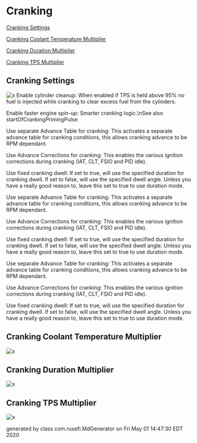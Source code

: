 # Cranking
[Cranking Settings](#Cranking-Settings)

[Cranking Coolant Temperature Multiplier](#Cranking-Coolant-Temperature-Multiplier)

[Cranking Duration Multiplier](#Cranking-Duration-Multiplier)

[Cranking TPS Multiplier](#Cranking-TPS-Multiplier)

## Cranking Settings
![x](images/dialog_Cranking_Settings.png)
Enable cylinder cleanup: When enabled if TPS is held above 95% no fuel is injected while cranking to clear excess fuel from the cylinders.

Enable faster engine spin-up: Smarter cranking logic.\nSee also startOfCrankingPrimingPulse

Use separate Advance Table for cranking: This activates a separate advance table for cranking conditions, this allows cranking advance to be RPM dependant.

Use Advance Corrections for cranking: This enables the various ignition corrections during cranking (IAT, CLT, FSIO and PID idle).

Use fixed cranking dwell: If set to true, will use the specified duration for cranking dwell. If set to false, will use the specified dwell angle. Unless you have a really good reason to, leave this set to true to use duration mode.

Use separate Advance Table for cranking: This activates a separate advance table for cranking conditions, this allows cranking advance to be RPM dependant.

Use Advance Corrections for cranking: This enables the various ignition corrections during cranking (IAT, CLT, FSIO and PID idle).

Use fixed cranking dwell: If set to true, will use the specified duration for cranking dwell. If set to false, will use the specified dwell angle. Unless you have a really good reason to, leave this set to true to use duration mode.

Use separate Advance Table for cranking: This activates a separate advance table for cranking conditions, this allows cranking advance to be RPM dependant.

Use Advance Corrections for cranking: This enables the various ignition corrections during cranking (IAT, CLT, FSIO and PID idle).

Use fixed cranking dwell: If set to true, will use the specified duration for cranking dwell. If set to false, will use the specified dwell angle. Unless you have a really good reason to, leave this set to true to use duration mode.

## Cranking Coolant Temperature Multiplier
![x](images/dialog_Cranking_Coolant_Temperature_Multiplier.png)
## Cranking Duration Multiplier
![x](images/dialog_Cranking_Duration_Multiplier.png)
## Cranking TPS Multiplier
![x](images/dialog_Cranking_TPS_Multiplier.png)

generated by class com.rusefi.MdGenerator on Fri May 01 14:47:30 EDT 2020
